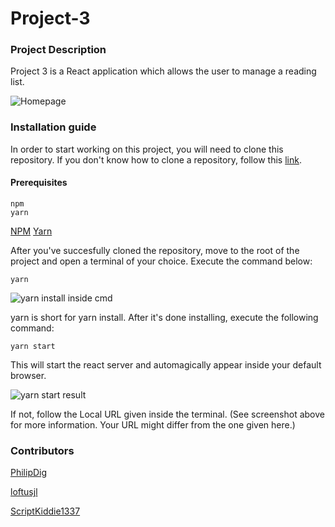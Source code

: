 # Project-3

### Project Description


Project 3 is a React application which allows the user to manage a reading list.

![Homepage](https://i.imgur.com/IwSEpwv.png)

### Installation guide

In order to start working on this project, you will need to clone this repository. If you don't know how to clone a repository, follow this [link](https://help.github.com/articles/cloning-a-repository/).

#### Prerequisites

```
npm
yarn
```
[NPM](https://www.npmjs.com/)
[Yarn](https://yarnpkg.com/)

After you've succesfully cloned the repository, move to the root of the project and open a terminal of your choice.
Execute the command below:

```yarn``` 

![yarn install inside cmd](https://i.imgur.com/KtKgAzX.png)

yarn is short for yarn install. After it's done installing, execute the following command:

``` yarn start ```

This will start the react server and automagically appear inside your default browser.

![yarn start result](https://i.imgur.com/f8gIjqz.png)

If not, follow the Local URL given inside the terminal. (See screenshot above for more information. Your URL might differ from the one given here.)


### Contributors

[PhilipDig](https://github.com/PhilipDig)

[loftusjl](https://github.com/loftusjl)

[ScriptKiddie1337](https://github.com/ScriptKiddie1337)
